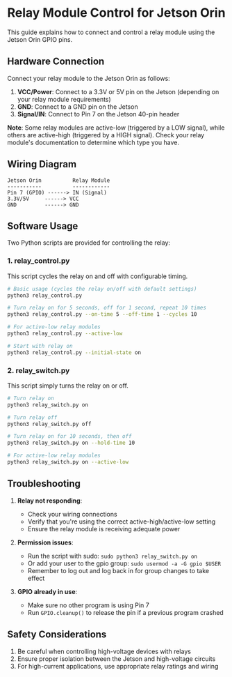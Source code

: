 # Relay Module Control for Jetson Orin

This guide explains how to connect and control a relay module using the Jetson Orin GPIO pins.

## Hardware Connection

Connect your relay module to the Jetson Orin as follows:

1. **VCC/Power**: Connect to a 3.3V or 5V pin on the Jetson (depending on your relay module requirements)
2. **GND**: Connect to a GND pin on the Jetson
3. **Signal/IN**: Connect to Pin 7 on the Jetson 40-pin header

**Note**: Some relay modules are active-low (triggered by a LOW signal), while others are active-high (triggered by a HIGH signal). Check your relay module's documentation to determine which type you have.

## Wiring Diagram

```
Jetson Orin          Relay Module
-----------          ------------
Pin 7 (GPIO) ------> IN (Signal)
3.3V/5V     ------> VCC
GND         ------> GND
```

## Software Usage

Two Python scripts are provided for controlling the relay:

### 1. relay_control.py

This script cycles the relay on and off with configurable timing.

```bash
# Basic usage (cycles the relay on/off with default settings)
python3 relay_control.py

# Turn relay on for 5 seconds, off for 1 second, repeat 10 times
python3 relay_control.py --on-time 5 --off-time 1 --cycles 10

# For active-low relay modules
python3 relay_control.py --active-low

# Start with relay on
python3 relay_control.py --initial-state on
```

### 2. relay_switch.py

This script simply turns the relay on or off.

```bash
# Turn relay on
python3 relay_switch.py on

# Turn relay off
python3 relay_switch.py off

# Turn relay on for 10 seconds, then off
python3 relay_switch.py on --hold-time 10

# For active-low relay modules
python3 relay_switch.py on --active-low
```

## Troubleshooting

1. **Relay not responding**: 
   - Check your wiring connections
   - Verify that you're using the correct active-high/active-low setting
   - Ensure the relay module is receiving adequate power

2. **Permission issues**:
   - Run the script with sudo: `sudo python3 relay_switch.py on`
   - Or add your user to the gpio group: `sudo usermod -a -G gpio $USER`
   - Remember to log out and log back in for group changes to take effect

3. **GPIO already in use**:
   - Make sure no other program is using Pin 7
   - Run `GPIO.cleanup()` to release the pin if a previous program crashed

## Safety Considerations

1. Be careful when controlling high-voltage devices with relays
2. Ensure proper isolation between the Jetson and high-voltage circuits
3. For high-current applications, use appropriate relay ratings and wiring
